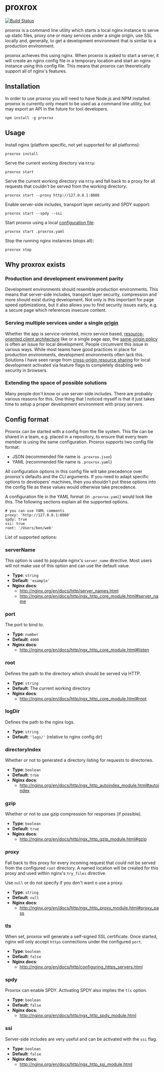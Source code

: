 # proxrox

[![Build Status](https://travis-ci.org/bripkens/proxrox.svg?branch=master)](https://travis-ci.org/bripkens/proxrox)

proxrox is a command line utility which starts a local nginx instance to
serve up static files, proxy one or many services under a single origin, use
SSL locally and, generally, to get a development environment that is
similar to a production environment.

proxrox achieves this using nginx. When proxrox is asked to start a server, it
will create an nginx config file in a temporary location and start an nginx
instance using this config file. This means that proxrox can theoretically
support all of nginx's features.

## Installation
In order to use proxrox you will need to have Node.js and NPM installed.
proxrox is currently only meant to be used as a command line utility, but may
export an API in the future for tool developers.

```
npm install -g proxrox
```

## Usage
Install nginx (platform specific, not yet supported for all platforms):
```
proxrox install
```

Serve the current working directory via `http`:
```
proxrox start
```

Serve the current working directory via `http` and fall back to a proxy
for all requests that couldn't be served from the working directory:
```
proxrox start --proxy http://127.0.0.1:8080
```

Enable server-side includes, transport layer security and SPDY support:
```
proxrox start --spdy --ssi
```

Start proxrox using a local [configuration file](#config-format):
```
proxrox start .proxrox.yaml
```

Stop the running nginx instances (stops all):
```
proxrox stop
```

## Why proxrox exists

### Production and development environment parity
Development environments should resemble production environments.
This means that server-side includes, transport layer security, compression
and more should exist during development. Not only is this important for
page speed optimizations, but it also allows you to find security
issues early, e.g. a secure page which references insecure content.

### Serving multiple services under a single [origin](https://tools.ietf.org/html/rfc6454)
Whether the app is service-oriented, micro service based,
[resource-oriented client architecture](http://roca-style.org/) like
or a single page app, the
[same-origin policy](https://www.w3.org/Security/wiki/Same_Origin_Policy)
is often an issue for local development. People circumvent this issue in
various ways. While most teams have good practices in place for production
environments, development environments often lack this. Solutions I have
seen range from [cross-origin resource sharing](http://www.w3.org/TR/cors/)
for local development activated via feature flags to completely disabling web
security in browsers.

### Extending the space of possible solutions
Many people don't know or use server-side includes. There are probably various
reasons for this. One thing that I noticed myself is that it just takes time
to setup a proper development environment with proxy servers.


## Config format
Proxrox can be started with a config from the file system. This file
can be shared in a team, e.g. placed in a repository, to ensure that
every team member is using the same configuration. Proxrox supports two
config file format:

 - JSON (recommended file name is `.proxrox.json`)
 - YAML (recommended file name is `.proxrox.yaml`)

All configuration options in this config file will take precedence over
proxrox's defaults and the CLI arguments. If you need to adapt specific
options to developers' machines, then you shouldn't put these options into
the config file as these values would otherwise take precedence.

A configuration file in the YAML format (in `.proxrox.yaml`) would look like
this. The following sections explain all the supported options.

```
# you can use YAML comments
proxy: 'http://127.0.0.1:8080'
spdy: true
ssi: true
root: '/Users/ben/web'
```

List of supported options:

### serverName
This option is used to populate nginx's `server_name` directive. Most users
will not make use of this option and can use the default value.

 - **Type**: `string`
 - **Default**: `'example'`
 - **Nginx docs**:
   - http://nginx.org/en/docs/http/server_names.html
   - http://nginx.org/en/docs/http/ngx_http_core_module.html#server_name

### port
The port to bind to.

 - **Type**: `number`
 - **Default**: `4000`
 - **Nginx docs**:
   - http://nginx.org/en/docs/http/ngx_http_core_module.html#listen

### root
Defines the path to the directory which should be served via HTTP.

 - **Type**: `string`
 - **Default**: The current working directory
 - **Nginx docs**:
   - http://nginx.org/en/docs/http/ngx_http_core_module.html#root

### logDir
Defines the path to the nginx logs.

 - **Type**: `string`
 - **Default**: `'logs/'` (relative to nginx config dir)

### directoryIndex
Whether or not to generated a directory listing for requests to directories.

 - **Type**: `boolean`
 - **Default**: `true`
 - **Nginx docs**:
   - http://nginx.org/en/docs/http/ngx_http_autoindex_module.html#autoindex

### gzip
Whether or not to use gzip compression for responses (if possible).

 - **Type**: `boolean`
 - **Default**: `true`
 - **Nginx docs**:
   - http://nginx.org/en/docs/http/ngx_http_gzip_module.html#gzip

### proxy
Fall back to this proxy for every incoming request that could not be served
from the configured `root` directory. A named location will be created for
this proxy and used within nginx's `try_files` directive.

Use `null` or do not specify if you don't want o use a proxy.

 - **Type**: `string`
 - **Default**: `null`
 - **Nginx docs**:
   - http://nginx.org/en/docs/http/ngx_http_proxy_module.html#proxy_pass


### tls
When set, proxrox will generate a self-signed SSL certificate. Once started,
nginx will only accept `https` connections under the configured `port`.

 - **Type**: `boolean`
 - **Default**: `false`
 - **Nginx docs**:
   - http://nginx.org/en/docs/http/configuring_https_servers.html


### spdy
Proxrox can enable SPDY. Activating SPDY also implies the `tls` option.

 - **Type**: `boolean`
 - **Default**: `false`
 - **Nginx docs**:
   - http://nginx.org/en/docs/http/ngx_http_spdy_module.html

### ssi
Server-side includes are very useful and can be activated with the `ssi` flag.

 - **Type**: `boolean`
 - **Default**: `false`
 - **Nginx docs**:
   - http://nginx.org/en/docs/http/ngx_http_ssi_module.html
